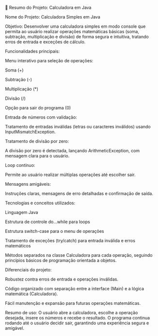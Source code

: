 📌 Resumo do Projeto: Calculadora em Java

Nome do Projeto: Calculadora Simples em Java

Objetivo:
Desenvolver uma calculadora simples em modo console que permita ao usuário realizar operações matemáticas básicas (soma, subtração, multiplicação e divisão) de forma segura e intuitiva, tratando erros de entrada e exceções de cálculo.

Funcionalidades principais:

Menu interativo para seleção de operações:

Soma (+)

Subtração (-)

Multiplicação (*)

Divisão (/)

Opção para sair do programa (0)

Entrada de números com validação:

Tratamento de entradas inválidas (letras ou caracteres inválidos) usando InputMismatchException.

Tratamento de divisão por zero:

A divisão por zero é detectada, lançando ArithmeticException, com mensagem clara para o usuário.

Loop contínuo:

Permite ao usuário realizar múltiplas operações até escolher sair.

Mensagens amigáveis:

Instruções claras, mensagens de erro detalhadas e confirmação de saída.

Tecnologias e conceitos utilizados:

Linguagem Java

Estrutura de controle do...while para loops

Estrutura switch-case para o menu de operações

Tratamento de exceções (try/catch) para entrada inválida e erros matemáticos

Métodos separados na classe Calculadora para cada operação, seguindo princípios básicos de programação orientada a objetos.

Diferenciais do projeto:

Robustez contra erros de entrada e operações inválidas.

Código organizado com separação entre a interface (Main) e a lógica matemática (Calculadora).

Fácil manutenção e expansão para futuras operações matemáticas.

Resumo de uso:
O usuário abre a calculadora, escolhe a operação desejada, insere os números e recebe o resultado. O programa continua rodando até o usuário decidir sair, garantindo uma experiência segura e amigável.
